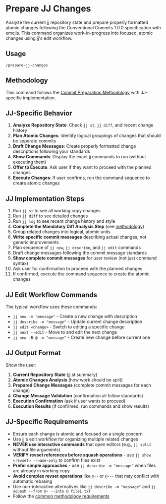 # Prepare JJ Changes

Analyze the current jj repository state and prepare properly formatted atomic changes following the Conventional Commits 1.0.0 specification with emojis. This command organizes work-in-progress into focused, atomic changes using jj's edit workflow.

## Usage

`/prepare-jj-changes`

## Methodology

This command follows the [Commit Preparation Methodology](../reference/commit-preparation-methodology.md) with JJ-specific implementation.

## JJ-Specific Behavior

1. **Analyze Repository State**: Check `jj st`, `jj diff`, and recent change history
2. **Plan Atomic Changes**: Identify logical groupings of changes that should be separate commits
3. **Draft Change Messages**: Create properly formatted change descriptions following your standards
4. **Show Commands**: Display the exact jj commands to run (without executing them)
5. **Offer to Execute**: Ask user if they want to proceed with the planned changes
6. **Execute Changes**: If user confirms, run the command sequence to create atomic changes

## JJ Implementation Steps

1. Run `jj st` to see all working copy changes
2. Run `jj diff` to see detailed changes
3. Run `jj log` to see recent change history and style
4. **Complete the Mandatory Diff Analysis Step** (see [methodology](../reference/commit-preparation-methodology.md))
5. Group related changes into logical, atomic units
6. **Write specific commit messages** describing actual changes, not generic improvements
7. Plan sequence of `jj new`, `jj describe`, and `jj edit` commands
8. Draft change messages following the commit message standards
9. **Show complete commit messages** for user review (not just command syntax)
10. Ask user for confirmation to proceed with the planned changes
11. If confirmed, execute the command sequence to create the atomic changes

## JJ Edit Workflow Commands

The typical workflow uses these commands:
- `jj new -m "message"` - Create a new change with description
- `jj describe -m "message"` - Update current change description
- `jj edit <change>` - Switch to editing a specific change
- `jj next --edit` - Move to and edit the next change
- `jj new -B @ -m "message"` - Create new change before current one

## JJ Output Format

Show the user:
1. **Current Repository State** (jj st summary)
2. **Atomic Changes Analysis** (how work should be split)
3. **Prepared Change Messages** (complete commit messages for each change)
4. **Change Message Validation** (confirmation all follow standards)
5. **Execution Confirmation** (ask if user wants to proceed)
6. **Execution Results** (if confirmed, run commands and show results)

## JJ-Specific Requirements

- Ensure each change is atomic and focused on a single concern
- Use jj's edit workflow for organizing multiple related changes
- **NEVER use interactive commands** that open editors (e.g., `jj split` without file arguments)
- **VERIFY revset references before squash operations** - use `jj show <revset> --name-only` to confirm files exist
- **Prefer simple approaches** - use `jj describe -m "message"` when files are already in working copy
- **Avoid complex revset operations** like `@--` or `@---` that may conflict with automatic rebasing
- Use non-interactive alternatives like `jj describe -m "message"` and `jj squash --from @- --into @ file1.txt`
- Follow the [common methodology requirements](../reference/commit-preparation-methodology.md#critical-requirements)